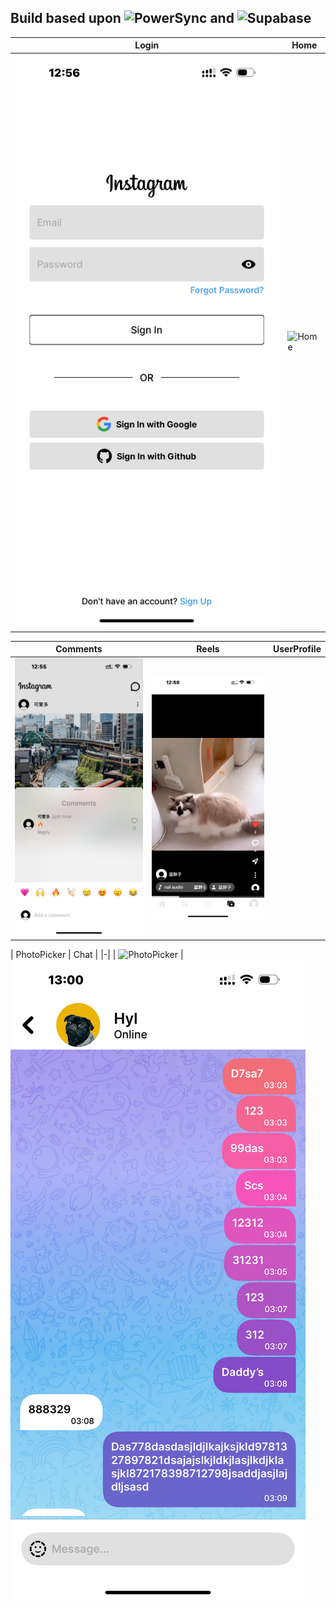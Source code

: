 ## Build based upon ![PowerSync](https://github.com/powersync-ja/powersync-swift.git) and ![Supabase](https://github.com/supabase/supabase-swift.git)

| Login | Home
|-|-|
| ![Login](/AppScreenshots/login.PNG) | ![Home](/AppScreenshots/home.PNG)

| Comments | Reels | UserProfile
|-|-|-|
| ![Comments](/AppScreenshots/comments.PNG) | ![Reels](/AppScreenshots/reels.PNG) || ![UserProfile](/AppScreenshots/userProfile.PNG)

| PhotoPicker | Chat |
|-|
| ![PhotoPicker](/AppScreenshots/photoPicker.PNG) | ![Chat](/AppScreenshots/chat.PNG)





  
